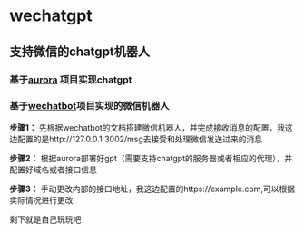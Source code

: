 # wechatgpt
## 支持微信的chatgpt机器人

### **基于[aurora](https://github.com/aurora-develop/aurora) 项目实现chatgpt**

### **基于[wechatbot](https://github.com/danni-cool/wechatbot-webhook)项目实现的微信机器人**

**步骤1：** 先根据wechatbot的文档搭建微信机器人，并完成接收消息的配置，我这边配置的是http://127.0.0.1:3002/msg去接受和处理微信发送过来的消息

**步骤2：** 根据aurora部署好gpt（需要支持chatgpt的服务器或者相应的代理），并配置好域名或者接口信息

**步骤3：** 手动更改内部的接口地址，我这边配置的https://example.com,可以根据实际情况进行更改

剩下就是自己玩玩吧
